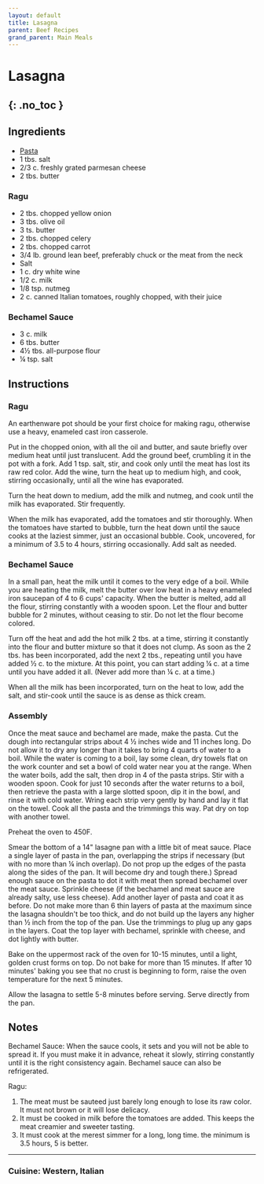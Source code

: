 ```yaml
---
layout: default
title: Lasagna
parent: Beef Recipes
grand_parent: Main Meals
---
```


# Lasagna
{: .no_toc }
---

## Ingredients

<ul>
	<li><a href ="./../pasta_dough" target = "_blank">Pasta</a></li>
	<li>1 tbs. salt</li>
	<li>2/3 c. freshly grated parmesan cheese</li>
	<li>2 tbs. butter</li>
</ul>

### Ragu
<ul>
	<li>2 tbs. chopped yellow onion</li>
	<li>3 tbs. olive oil</li>
	<li>3 ts. butter</li>
	<li>2 tbs. chopped celery</li>
	<li>2 tbs. chopped carrot</li>
	<li>3/4 lb. ground lean beef, preferably chuck or the meat from the neck</li>
	<li>Salt</li>
	<li>1 c. dry white wine</li>
	<li>1/2 c. milk</li>
	<li>1/8 tsp. nutmeg</li>
	<li>2 c. canned Italian tomatoes, roughly chopped, with their juice</li>
</ul>

### Bechamel Sauce
<ul>
	<li>3 c. milk</li>
	<li>6 tbs. butter</li>
	<li>4½ tbs. all-purpose flour</li>
	<li>¼ tsp. salt</li>
</ul>

## Instructions

### Ragu
An earthenware pot should be your first choice for making ragu, otherwise use a heavy, enameled cast iron casserole.

Put in the chopped onion, with all the oil and butter, and saute briefly over medium heat until just translucent. 
Add the ground beef, crumbling it in the pot with a fork. Add 1 tsp. salt, stir, and cook only until the meat has lost its raw red color. 
Add the wine, turn the heat up to medium high, and cook, stirring occasionally, until all the wine has evaporated.

Turn the heat down to medium, add the milk and nutmeg, and cook until the milk has evaporated. Stir frequently.

When the milk has evaporated, add the tomatoes and stir thoroughly. When the tomatoes have started to bubble, turn the heat down 
until the sauce cooks at the laziest simmer, just an occasional bubble. Cook, uncovered, for a minimum of 3.5 to 4 hours, stirring occasionally. Add salt as needed.

### Bechamel Sauce
In a small pan, heat the milk until it comes to the very edge of a boil. While you are heating the milk, melt the butter over low heat in a heavy enameled iron saucepan of 4 to 6 cups' capacity.
When the butter is melted, add all the flour, stirring constantly with a wooden spoon. Let the flour and butter bubble for 2 minutes,
without ceasing to stir. Do not let the flour become colored.
 
Turn off the heat and add the hot milk 2 tbs. at a time, stirring it constantly into the flour and butter mixture so that it does not clump. As soon as the 2 tbs. has been
incorporated, add the next 2 tbs., repeating until you have added ½ c. to the mixture. At this point, you can start adding ¼ c. at a time until you have added it all.
(Never add more than ¼ c. at a time.)

When all the milk has been incorporated, turn on the heat to low, add the salt, and stir-cook until the sauce is as dense as thick cream.


### Assembly
Once the meat sauce and bechamel are made, make the pasta. Cut the dough into rectangular strips about 4 ½ inches wide and 11 inches long. Do not allow it to dry any longer than it takes
to bring 4 quarts of water to a boil. While the water is coming to a boil, lay some clean, dry towels flat on the work counter and set a bowl of 
cold water near you at the range. When the water boils, add the salt, then drop in 4 of the pasta strips. Stir with a wooden spoon.
Cook for just 10 seconds after the water returns to a boil, then retrieve the pasta with a large slotted spoon, dip it in the bowl,
and rinse it with cold water. Wring each strip very gently by hand and lay it flat on the towel. Cook all the pasta and the trimmings this way. Pat dry on top with another towel.

Preheat the oven to 450F.

Smear the bottom of a 14" lasagne pan with a little bit of meat sauce. Place a single layer of pasta in the pan, overlapping the strips if necessary (but with no more than ¼ inch overlap). 
Do not prop up the edges of the pasta along the sides of the pan. It will become dry and tough there.)
Spread enough sauce on the pasta to dot it with meat then spread bechamel over the meat sauce. Sprinkle cheese (if the bechamel and meat sauce are already salty, use less cheese). 
Add another layer of pasta and coat it as before. Do not make more than 6 thin layers of pasta at the maximum since the lasagna shouldn't be too thick, and do not build up the layers any higher than ½ inch from the top of the pan. 
Use the trimmings to plug up any gaps in the layers. Coat the top layer with bechamel, sprinkle with cheese, and dot lightly with butter.

Bake on the uppermost rack of the oven for 10-15 minutes, until a light, golden crust forms on top. Do not bake for more than 15 minutes. If after 10 minutes' baking you see that no crust is beginning to form, raise the oven temperature for the next 5 minutes.

Allow the lasagna to settle 5-8 minutes before serving. Serve directly from the pan.


## Notes
Bechamel Sauce: When the sauce cools, it sets and you will not be able to spread it. If you must make it in advance, reheat it slowly, stirring constantly until it is the right consistency again. Bechamel sauce can also be refrigerated.

Ragu:
<ol>
	<li>The meat must be sauteed just barely long enough to lose its raw color. It must not brown or it will lose delicacy.</li>
	<li>It must be cooked in milk before the tomatoes are added. This keeps the meat creamier and sweeter tasting.</li>
	<li>It must cook at the merest simmer for a long, long time. the minimum is 3.5 hours, 5 is better.</li>
</ol>

--- 

### Cuisine: Western, Italian
